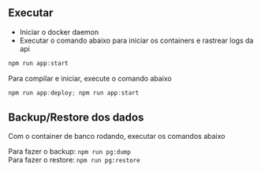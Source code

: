 ## Executar

- Iniciar o docker daemon
- Executar o comando abaixo para iniciar os containers e rastrear logs da api

```powershell
npm run app:start
```

Para compilar e iniciar, execute o comando abaixo

```powershell
npm run app:deploy; npm run app:start
```

## Backup/Restore dos dados

Com o container de banco rodando, executar os comandos abaixo

Para fazer o backup: `npm run pg:dump`  
Para fazer o restore: `npm run pg:restore`
